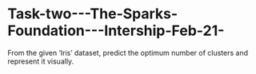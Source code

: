 # Task-two---The-Sparks-Foundation---Intership-Feb-21-
From the given ‘Iris’ dataset, predict the optimum number of clusters and represent it visually.
